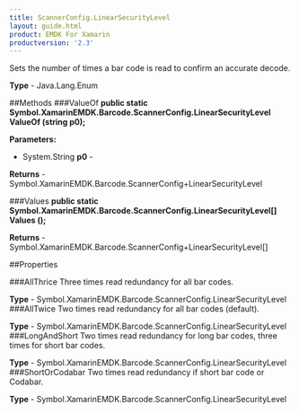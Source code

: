 ```yaml
---
title: ScannerConfig.LinearSecurityLevel
layout: guide.html
product: EMDK For Xamarin
productversion: '2.3'
---
```

Sets the number of times a bar code is read to confirm an accurate decode.

**Type** - Java.Lang.Enum

##Methods
###ValueOf
**public static Symbol.XamarinEMDK.Barcode.ScannerConfig.LinearSecurityLevel ValueOf (string p0);**


        

**Parameters:** 

* System.String **p0** - 
        

**Returns** - Symbol.XamarinEMDK.Barcode.ScannerConfig+LinearSecurityLevel

###Values
**public static Symbol.XamarinEMDK.Barcode.ScannerConfig.LinearSecurityLevel[] Values ();**


        


**Returns** - Symbol.XamarinEMDK.Barcode.ScannerConfig+LinearSecurityLevel[]

##Properties

###AllThrice
Three times read redundancy for all bar codes.

**Type** - Symbol.XamarinEMDK.Barcode.ScannerConfig.LinearSecurityLevel
###AllTwice
Two times read redundancy for all bar codes (default).

**Type** - Symbol.XamarinEMDK.Barcode.ScannerConfig.LinearSecurityLevel
###LongAndShort
Two times read redundancy for long bar codes, three times for short bar codes.

**Type** - Symbol.XamarinEMDK.Barcode.ScannerConfig.LinearSecurityLevel
###ShortOrCodabar
Two times read redundancy if short bar code or Codabar.

**Type** - Symbol.XamarinEMDK.Barcode.ScannerConfig.LinearSecurityLevel






